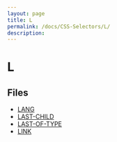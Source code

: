 ```yaml
---
layout: page
title: L
permalink: /docs/CSS-Selectors/L/
description: 
---
```


# L



## Files
* [LANG](/compare.html2pdf.tools/docs/CSS-Selectors/L/lang.html)
* [LAST-CHILD](/compare.html2pdf.tools/docs/CSS-Selectors/L/last-child.html)
* [LAST-OF-TYPE](/compare.html2pdf.tools/docs/CSS-Selectors/L/last-of-type.html)
* [LINK](/compare.html2pdf.tools/docs/CSS-Selectors/L/link.html)

